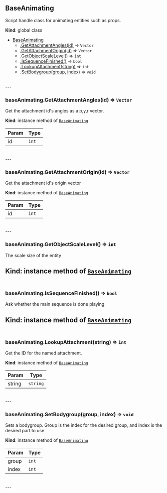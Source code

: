 <a name="BaseAnimating"></a>

## BaseAnimating
Script handle class for animating entities such as props.

**Kind**: global class  

* [BaseAnimating](#BaseAnimating)
    * [.GetAttachmentAngles(id)](#BaseAnimating+GetAttachmentAngles) ⇒ <code>Vector</code>
    * [.GetAttachmentOrigin(id)](#BaseAnimating+GetAttachmentOrigin) ⇒ <code>Vector</code>
    * [.GetObjectScaleLevel()](#BaseAnimating+GetObjectScaleLevel) ⇒ <code>int</code>
    * [.IsSequenceFinished()](#BaseAnimating+IsSequenceFinished) ⇒ <code>bool</code>
    * [.LookupAttachment(string)](#BaseAnimating+LookupAttachment) ⇒ <code>int</code>
    * [.SetBodygroup(group, index)](#BaseAnimating+SetBodygroup) ⇒ <code>void</code>

<br />
---
<a name="BaseAnimating+GetAttachmentAngles"></a>

### baseAnimating.GetAttachmentAngles(id) ⇒ <code>Vector</code>
Get the attachment id's angles as a p,y,r vector.

**Kind**: instance method of [<code>BaseAnimating</code>](#BaseAnimating)  

| Param | Type |
| --- | --- |
| id | <code>int</code> | 

<br />
---
<a name="BaseAnimating+GetAttachmentOrigin"></a>

### baseAnimating.GetAttachmentOrigin(id) ⇒ <code>Vector</code>
Get the attachment id's origin vector

**Kind**: instance method of [<code>BaseAnimating</code>](#BaseAnimating)  

| Param | Type |
| --- | --- |
| id | <code>int</code> | 

<br />
---
<a name="BaseAnimating+GetObjectScaleLevel"></a>

### baseAnimating.GetObjectScaleLevel() ⇒ <code>int</code>
The scale size of the entity

**Kind**: instance method of [<code>BaseAnimating</code>](#BaseAnimating)  
<br />
---
<a name="BaseAnimating+IsSequenceFinished"></a>

### baseAnimating.IsSequenceFinished() ⇒ <code>bool</code>
Ask whether the main sequence is done playing

**Kind**: instance method of [<code>BaseAnimating</code>](#BaseAnimating)  
<br />
---
<a name="BaseAnimating+LookupAttachment"></a>

### baseAnimating.LookupAttachment(string) ⇒ <code>int</code>
Get the ID for the named attachment.

**Kind**: instance method of [<code>BaseAnimating</code>](#BaseAnimating)  

| Param | Type |
| --- | --- |
| string | <code>string</code> | 

<br />
---
<a name="BaseAnimating+SetBodygroup"></a>

### baseAnimating.SetBodygroup(group, index) ⇒ <code>void</code>
Sets a bodygroup. Group is the index for the desired group, and index is the desired part to use.

**Kind**: instance method of [<code>BaseAnimating</code>](#BaseAnimating)  

| Param | Type |
| --- | --- |
| group | <code>int</code> | 
| index | <code>int</code> | 

<br />
---
